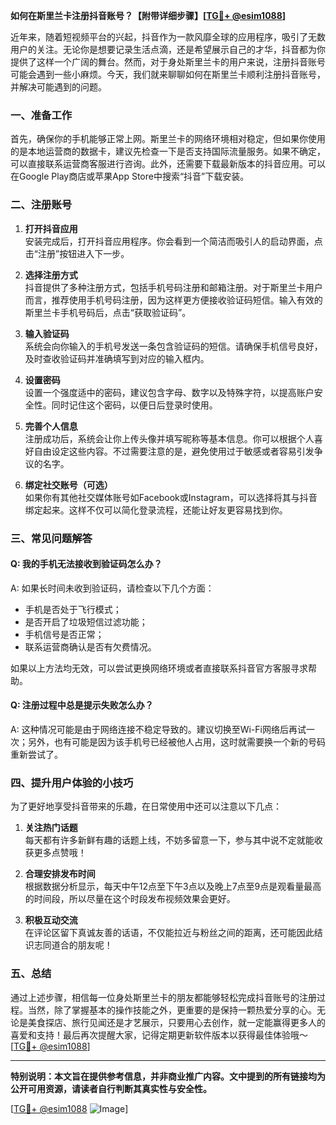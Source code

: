 **如何在斯里兰卡注册抖音账号？【附带详细步骤】[[TG💪+ @esim1088](https://t.me/s/esim1088)]**

近年来，随着短视频平台的兴起，抖音作为一款风靡全球的应用程序，吸引了无数用户的关注。无论你是想要记录生活点滴，还是希望展示自己的才华，抖音都为你提供了这样一个广阔的舞台。然而，对于身处斯里兰卡的用户来说，注册抖音账号可能会遇到一些小麻烦。今天，我们就来聊聊如何在斯里兰卡顺利注册抖音账号，并解决可能遇到的问题。

### 一、准备工作

首先，确保你的手机能够正常上网。斯里兰卡的网络环境相对稳定，但如果你使用的是本地运营商的数据卡，建议先检查一下是否支持国际流量服务。如果不确定，可以直接联系运营商客服进行咨询。此外，还需要下载最新版本的抖音应用。可以在Google Play商店或苹果App Store中搜索“抖音”下载安装。

### 二、注册账号

1. **打开抖音应用**  
   安装完成后，打开抖音应用程序。你会看到一个简洁而吸引人的启动界面，点击“注册”按钮进入下一步。

2. **选择注册方式**  
   抖音提供了多种注册方式，包括手机号码注册和邮箱注册。对于斯里兰卡用户而言，推荐使用手机号码注册，因为这样更方便接收验证码短信。输入有效的斯里兰卡手机号码后，点击“获取验证码”。

3. **输入验证码**  
   系统会向你输入的手机号发送一条包含验证码的短信。请确保手机信号良好，及时查收验证码并准确填写到对应的输入框内。

4. **设置密码**  
   设置一个强度适中的密码，建议包含字母、数字以及特殊字符，以提高账户安全性。同时记住这个密码，以便日后登录时使用。

5. **完善个人信息**  
   注册成功后，系统会让你上传头像并填写昵称等基本信息。你可以根据个人喜好自由设定这些内容。不过需要注意的是，避免使用过于敏感或者容易引发争议的名字。

6. **绑定社交账号（可选）**  
   如果你有其他社交媒体账号如Facebook或Instagram，可以选择将其与抖音绑定起来。这样不仅可以简化登录流程，还能让好友更容易找到你。

### 三、常见问题解答

#### Q: 我的手机无法接收到验证码怎么办？
A: 如果长时间未收到验证码，请检查以下几个方面：
- 手机是否处于飞行模式；
- 是否开启了垃圾短信过滤功能；
- 手机信号是否正常；
- 联系运营商确认是否有欠费情况。

如果以上方法均无效，可以尝试更换网络环境或者直接联系抖音官方客服寻求帮助。

#### Q: 注册过程中总是提示失败怎么办？
A: 这种情况可能是由于网络连接不稳定导致的。建议切换至Wi-Fi网络后再试一次；另外，也有可能是因为该手机号已经被他人占用，这时就需要换一个新的号码重新尝试了。

### 四、提升用户体验的小技巧

为了更好地享受抖音带来的乐趣，在日常使用中还可以注意以下几点：

1. **关注热门话题**  
   每天都有许多新鲜有趣的话题上线，不妨多留意一下，参与其中说不定就能收获更多点赞哦！

2. **合理安排发布时间**  
   根据数据分析显示，每天中午12点至下午3点以及晚上7点至9点是观看量最高的时间段，所以尽量在这个时段发布视频效果会更好。

3. **积极互动交流**  
   在评论区留下真诚友善的话语，不仅能拉近与粉丝之间的距离，还可能因此结识志同道合的朋友呢！

### 五、总结

通过上述步骤，相信每一位身处斯里兰卡的朋友都能够轻松完成抖音账号的注册过程。当然，除了掌握基本的操作技能之外，更重要的是保持一颗热爱分享的心。无论是美食探店、旅行见闻还是才艺展示，只要用心去创作，就一定能赢得更多人的喜爱和支持！最后再次提醒大家，记得定期更新软件版本以获得最佳体验哦～ [[TG💪+ @esim1088](https://t.me/s/esim1088)]

---

**特别说明：本文旨在提供参考信息，并非商业推广内容。文中提到的所有链接均为公开可用资源，请读者自行判断其真实性与安全性。** 

[[TG💪+ @esim1088](https://t.me/s/esim1088) ![Image](https://i.postimg.cc/4NQfJmqS/Snipaste-2025-05-13-00-14-12.png)]